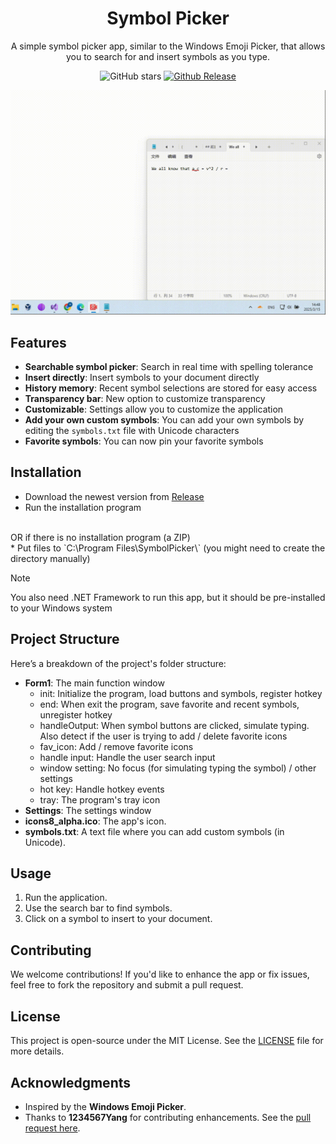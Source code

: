 
<div align="center">
<h1>Symbol Picker</h1>

A simple symbol picker app, similar to the Windows Emoji Picker, that allows you to search for and insert symbols as you type.

![GitHub stars](https://img.shields.io/github/stars/thisismalindu/SymbolPicker?style=flat)
[![Github Release](https://img.shields.io/github/v/release/thisismalindu/SymbolPicker)](https://github.com/thisismalindu/SymbolPicker/releases/latest)
<!--![GitHub forks](https://img.shields.io/github/forks/thisismalindu/SymbolPicker)-->

<img src="img/typing.gif">
</div>





## Features

* **Searchable symbol picker**: Search in real time with spelling tolerance
* **Insert directly**: Insert symbols to your document directly
* **History memory**: Recent symbol selections are stored for easy access
* **Transparency bar**: New option to customize transparency
* **Customizable**: Settings allow you to customize the application
* **Add your own custom symbols**: You can add your own symbols by editing the `symbols.txt` file with Unicode characters
* **Favorite symbols**: You can now pin your favorite symbols



## Installation

* Download the newest version from [Release](https://github.com/thisismalindu/SymbolPicker/releases)
* Run the installation program
<br>
OR if there is no installation program (a ZIP)
<br>
* Put files to `C:\Program Files\SymbolPicker\` (you might need to create the directory manually)

> [!NOTE]  
> You also need .NET Framework to run this app, but it should be pre-installed to your Windows system


<!--
### Launching the App

To launch the app with a keyboard shortcut:

1. Right-click on the **.exe** file and select **Send to > Desktop (Create Shortcut)**.
2. Right-click on the created shortcut and select **Properties**.
3. In the **Shortcut** tab, set your preferred shortcut key.

---
-->

## Project Structure

Here’s a breakdown of the project's folder structure:

<!--I don't think we need to add bin and obj directory, they are managed by visual studio-->
<!--
- **/bin**: Contains the compiled executable files.
- **/obj**: Stores temporary build files generated by Visual Studio.
- **/Properties**: Contains project properties like settings and configurations.
- **Form1.Designer.cs**: The design file for the main form UI.
- **Form1.cs**: The code-behind file for the main form UI.
- **Form1.resx**: The resource file for storing UI components and data.
- **Program.cs**: The entry point for the application.
- **Simulator.cs**: Contains logic for simulating the app’s behavior (if applicable).
- **SymbolPicker.csproj**: The project file containing references and settings for the app.
- **SymbolPicker.csproj.user**: User-specific settings for the project (e.g., IDE preferences).

-->
* **Form1**: The main function window
  * init: Initialize the program, load buttons and symbols, register hotkey
  * end: When exit the program, save favorite and recent symbols, unregister hotkey
  * handleOutput: When symbol buttons are clicked, simulate typing. Also detect if the user is trying to add / delete favorite icons
  * fav_icon: Add / remove favorite icons
  * handle input: Handle the user search input
  * window setting: No focus (for simulating typing the symbol) / other settings
  * hot key: Handle hotkey events
  * tray: The program's tray icon
* **Settings**: The settings window
* **icons8_alpha.ico**: The app's icon.
* **symbols.txt**: A text file where you can add custom symbols (in Unicode).


## Usage

1. Run the application.
2. Use the search bar to find symbols.
3. Click on a symbol to insert to your document.



## Contributing

We welcome contributions! If you'd like to enhance the app or fix issues, feel free to fork the repository and submit a pull request.



## License

This project is open-source under the MIT License. See the [LICENSE](LICENSE) file for more details.



## Acknowledgments

- Inspired by the **Windows Emoji Picker**.
- Thanks to **1234567Yang** for contributing enhancements. See the [pull request here](https://github.com/thisismalindu/SymbolPicker/pull/3).

